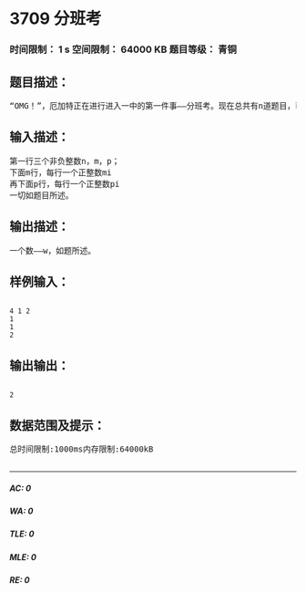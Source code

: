 # 3709 分班考   
### 时间限制： 1 s     空间限制： 64000 KB     题目等级： 青铜  
## 题目描述：  

<pre>
“OMG！”，厄加特正在进行进入一中的第一件事——分班考。现在总共有n道题目，已知厄加特会做m道题，厄加特的眼睛能看到旁边学神*的答案，（学神是网络词语，是一种对高分尖子生的尊称，跟学霸的含义差不多，但比学霸还要厉害一点。)能看到p道题目答案，下面给出能做的题的编号mi和pi，求不能做出几道题，用w表示。
</pre>
  
  
## 输入描述：  

<pre>
第一行三个非负整数n，m，p；  
下面m行，每行一个正整数mi  
再下面p行，每行一个正整数pi  
一切如题目所述。
</pre>
  
  
## 输出描述：  

<pre>
一个数——w，如题所述。
</pre>
  
  
## 样例输入：  

<pre><code>
4 1 2  
1  
1  
2
</code></pre>
  
  
## 输出输出：  

<pre><code>
2
</code></pre>
  
  
## 数据范围及提示：  

<pre>
总时间限制:1000ms内存限制:64000kB  

</pre>
  
  
***  

##### AC: 0  
##### WA: 0  
##### TLE: 0  
##### MLE: 0  
##### RE: 0  
